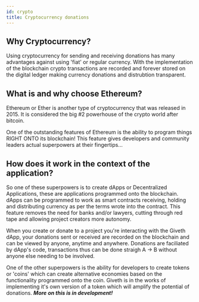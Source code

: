 ```yaml
---
id: crypto
title: Cryptocurrency donations
---
```


## Why Cryptocurrency?
Using cryptocurrency for sending and receiving donations has many advantages against using 'fiat' or regular currency. With the implementation of the blockchain crypto transactions are recorded and forever stored on the digital ledger making currency donations and distrubtion transparent. 

## What is and why choose Ethereum?
 Ethereum or Ether is another type of cryptocurrency that was released in 2015. It is considered the big #2 powerhouse of the crypto world after bitcoin.
 
 One of the outstanding features of Ethereum is the ability to program things RIGHT ONTO its blockchain! This feature gives developers and community leaders actual superpowers at their fingertips...

## How does it work in the context of the application?
So one of these superpowers is to create dApps or Decentralized Applications, these are applications programmed onto the blockchain. dApps can be programmed to work as smart contracts receiving, holding and distributing currency as per the terms wrote into the contract. This feature removes the need for banks and/or lawyers, cutting through red tape and allowing project creators more autonomy.

When you create or donate to a project you're interacting with the Giveth dApp, your donations sent or received are recorded on the blockchain and can be viewed by anyone, anytime and anywhere. Donations are faciliated by dApp's code, transactions thus can be done straigh A -> B without anyone else needing to be involved. 

One of the other superpowers is the ability for developers to create tokens or 'coins' which can create alternative economies based on the functionality programmed onto the coin. Giveth is in the works of implementing it's own version of a token which will amplify the potential of donations. ***More on this is in development!***